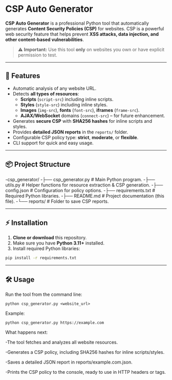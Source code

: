 # CSP Auto Generator

**CSP Auto Generator** is a professional Python tool that automatically generates **Content Security Policies (CSP)** for websites. CSP is a powerful web security feature that helps prevent **XSS attacks, data injection, and other content-based vulnerabilities**.

> ⚠️ **Important:** Use this tool **only** on websites you own or have explicit permission to test.

---

## 🚀 Features

- Automatic analysis of any website URL.
- Detects **all types of resources**:
  - **Scripts** (`script-src`) including inline scripts.
  - **Styles** (`style-src`) including inline styles.
  - **Images** (`img-src`), **fonts** (`font-src`), **iframes** (`frame-src`).
  - **AJAX/WebSocket** domains (`connect-src`) – for future enhancement.
- Generates **secure CSP** with **SHA256 hashes** for inline scripts and styles.
- Provides **detailed JSON reports** in the `reports/` folder.
- Configurable CSP policy type: **strict**, **moderate**, or **flexible**.
- CLI support for quick and easy usage.

---

## 📦 Project Structure
-csp_generator/
-├── csp_generator.py # Main Python program.
-├── utils.py # Helper functions for resource extraction & CSP generation.
-├── config.json # Configuration for policy options.
-├── requirements.txt # Required Python libraries.
-├── README.md # Project documentation (this file).
-└── reports/ # Folder to save CSP reports.


---

## ⚡ Installation

1. **Clone or download** this repository.
2. Make sure you have **Python 3.11+** installed.
3. Install required Python libraries:

```bash
pip install -r requirements.txt
```
---

## 🛠 Usage

Run the tool from the command line:
```
python csp_generator.py <website_url>
```

Example:
```
python csp_generator.py https://example.com
```
What happens next:

-The tool fetches and analyzes all website resources.

-Generates a CSP policy, including SHA256 hashes for inline scripts/styles.

-Saves a detailed JSON report in reports/example.com.json.

-Prints the CSP policy to the console, ready to use in HTTP headers or <meta> tags.
